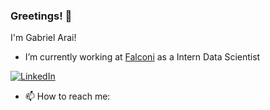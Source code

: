 ### Greetings! 👋

I'm Gabriel Arai!

- I’m currently working at [Falconi](https://falconi.com/) as a Intern Data Scientist

[![LinkedIn](https://img.shields.io/badge/LinkedIn-%230077B5.svg?&style=flat-square&logo=linkedin&logoColor=white)](https://www.linkedin.com/in/gabriel-arai-047b761a4/)




- 📫 How to reach me:
<!-- [![Medium](https://img.shields.io/badge/medium-black?&style=flat-square&logo=medium&logoColor=white)](https://gabrielcassimiro17.medium.com/) -->

<!--
**GabrielArai/GabrielArai** is a ✨ _special_ ✨ repository because its `README.md` (this file) appears on your GitHub profile.

Here are some ideas to get you started:

- 🔭 I’m currently working on ...
- 🌱 I’m currently learning ...
- 👯 I’m looking to collaborate on ...
- 🤔 I’m looking for help with ...
- 💬 Ask me about ...
- 📫 How to reach me: ...
- 😄 Pronouns: ...
- ⚡ Fun fact: ...
-->
